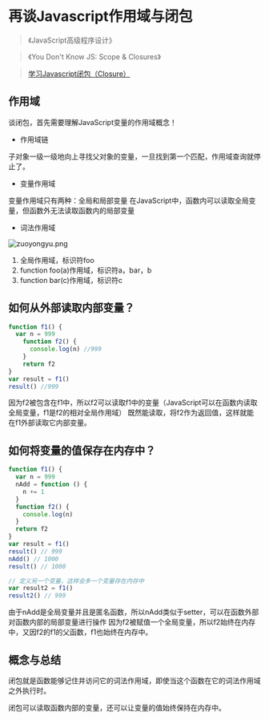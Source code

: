 # 再谈Javascript作用域与闭包

> 《JavaScript高级程序设计》

> 《You Don't Know JS: Scope & Closures》

> [学习Javascript闭包（Closure）](http://www.ruanyifeng.com/blog/2009/08/learning_javascript_closures.html)

## 作用域

谈闭包，首先需要理解JavaScript变量的作用域概念！

- 作用域链

子对象一级一级地向上寻找父对象的变量，一旦找到第一个匹配，作用域查询就停止了。

- 变量作用域

变量作用域只有两种：全局和局部变量
在JavaScript中，函数内可以读取全局变量，但函数外无法读取函数内的局部变量

<!--more-->

- 词法作用域

![zuoyongyu.png](https://ooo.0o0.ooo/2017/08/01/598056edb3897.png)

1. 全局作用域，标识符foo
2. function foo(a)作用域，标识符a，bar，b
3. function bar(c)作用域，标识符c

## 如何从外部读取内部变量？
```javascript
function f1() {
  var n = 999
    function f2() {
      console.log(n) //999
    }
    return f2
}
var result = f1()
result() //999
```
因为f2被包含在f1中，所以f2可以读取f1中的变量（JavaScript可以在函数内读取全局变量，f1是f2的相对全局作用域）
既然能读取，将f2作为返回值，这样就能在f1外部读取它内部变量。

## 如何将变量的值保存在内存中？
```javascript
function f1() {
  var n = 999
  nAdd = function () {
    n += 1
  }
  function f2() {   
    console.log(n)
  }
  return f2
}
var result = f1()
result() // 999
nAdd() // 1000
result() // 1000

// 定义另一个变量，这样会多一个变量存在内存中
var result2 = f1()
result2() // 999
```
由于nAdd是全局变量并且是匿名函数，所以nAdd类似于setter，可以在函数外部对函数内部的局部变量进行操作
因为f2被赋值一个全局变量，所以f2始终在内存中，又因f2的f1的父函数，f1也始终在内存中。

## 概念与总结
闭包就是函数能够记住并访问它的词法作用域，即使当这个函数在它的词法作用域之外执行时。

闭包可以读取函数内部的变量，还可以让变量的值始终保持在内存中。
